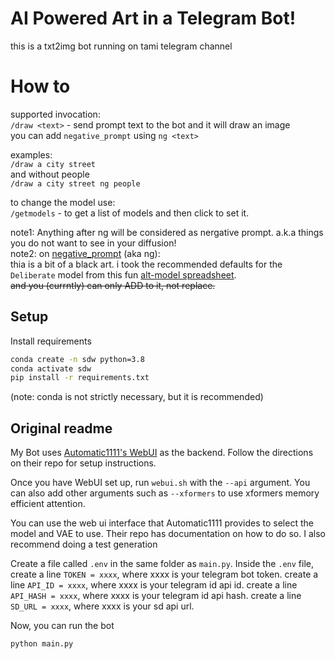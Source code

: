 # AI Powered Art in a Telegram Bot!

this is a txt2img bot running on tami telegram channel

# How to

supported invocation:  
`/draw <text>` - send prompt text to the bot and it will draw an image  
you can add `negative_prompt` using `ng <text>` 
 
examples:  
`/draw a city street`  
and without people  
`/draw a city street ng people`  

to change the model use:  
`/getmodels` - to get a list of models and then click to set it. 



note1: Anything after ng will be considered as nergative prompt. a.k.a things you do not want to see in your diffusion!  
note2: on [negative_prompt](https://github.com/AUTOMATIC1111/stable-diffusion-webui/wiki/Negative-prompt) (aka ng):  
thia is a bit of a black art. i took the recommended defaults for the `Deliberate` model from this fun [alt-model spreadsheet](https://docs.google.com/spreadsheets/d/1Q0bYKRfVOTUHQbUsIISCztpdZXzfo9kOoAy17Qhz3hI/edit#gid=797387129).  
~~and you (currntly) can only ADD to it, not replace.~~

## Setup

Install requirements

```bash
conda create -n sdw python=3.8
conda activate sdw
pip install -r requirements.txt
```
(note: conda is not strictly necessary, but it is recommended)

## Original readme

My Bot uses [Automatic1111's WebUI](https://github.com/AUTOMATIC1111/stable-diffusion-webui) as the backend.
Follow the directions on their repo for setup instructions.

Once you have WebUI set up, run `webui.sh` with the `--api` argument. You can also add other
arguments such as `--xformers` to use xformers memory efficient attention.

You can use the web ui interface that Automatic1111 provides to select the model and VAE to use.
Their repo has documentation on how to do so. I also recommend doing a test generation

Create a file called `.env` in the same folder as `main.py`. Inside the `.env` file,
create a line `TOKEN = xxxx`, where xxxx is your telegram bot token.
create a line `API_ID = xxxx`, where xxxx is your telegram id api id.
create a line `API_HASH = xxxx`, where xxxx is your telegram id api hash.
create a line `SD_URL = xxxx`, where xxxx is your sd api url.

Now, you can run the bot

`python main.py`



